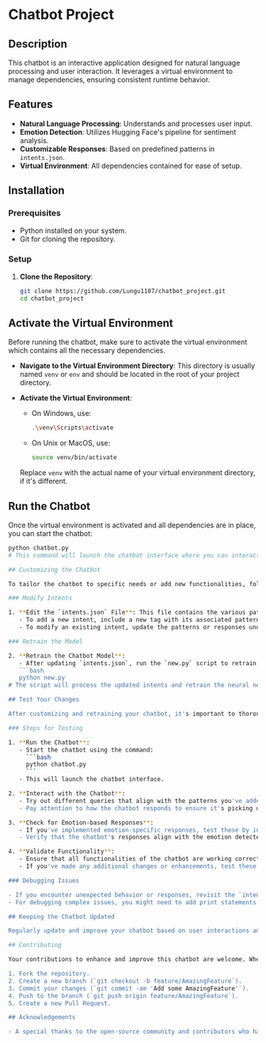 # Chatbot Project

## Description
This chatbot is an interactive application designed for natural language processing and user interaction. It leverages a virtual environment to manage dependencies, ensuring consistent runtime behavior.

## Features
- **Natural Language Processing**: Understands and processes user input.
- **Emotion Detection**: Utilizes Hugging Face's pipeline for sentiment analysis.
- **Customizable Responses**: Based on predefined patterns in `intents.json`.
- **Virtual Environment**: All dependencies contained for ease of setup.

## Installation

### Prerequisites
- Python installed on your system.
- Git for cloning the repository.

### Setup

1. **Clone the Repository**:
   ```bash
   git clone https://github.com/Lungu1107/chatbot_project.git
   cd chatbot_project
   
## Activate the Virtual Environment

Before running the chatbot, make sure to activate the virtual environment which contains all the necessary dependencies.

- **Navigate to the Virtual Environment Directory**:
  This directory is usually named `venv` or `env` and should be located in the root of your project directory.

- **Activate the Virtual Environment**:
  - On Windows, use:
    ```bash
    .\venv\Scripts\activate
    ```
  - On Unix or MacOS, use:
    ```bash
    source venv/bin/activate
    ```

  Replace `venv` with the actual name of your virtual environment directory, if it's different.

## Run the Chatbot

Once the virtual environment is activated and all dependencies are in place, you can start the chatbot:

```bash
python chatbot.py
# This command will launch the chatbot interface where you can interact with it.

## Customizing the Chatbot

To tailor the chatbot to specific needs or add new functionalities, follow these steps:

### Modify Intents

1. **Edit the `intents.json` File**: This file contains the various patterns and responses that the chatbot uses to interact with users. 
   - To add a new intent, include a new tag with its associated patterns and responses.
   - To modify an existing intent, update the patterns or responses under the respective tag.

### Retrain the Model

2. **Retrain the Chatbot Model**:
   - After updating `intents.json`, run the `new.py` script to retrain the model with the new data. This ensures that your changes are reflected in the chatbot's behavior.
   ```bash
   python new.py
# The script will process the updated intents and retrain the neural network model, saving the new model for the chatbot to use.

## Test Your Changes

After customizing and retraining your chatbot, it's important to thoroughly test the changes to ensure the chatbot behaves as expected.

### Steps for Testing

1. **Run the Chatbot**:
   - Start the chatbot using the command:
     ```bash
     python chatbot.py
     ```
   - This will launch the chatbot interface.

2. **Interact with the Chatbot**:
   - Try out different queries that align with the patterns you've added or modified in the `intents.json` file.
   - Pay attention to how the chatbot responds to ensure it's picking up the right intents and providing appropriate responses.

3. **Check for Emotion-based Responses**:
   - If you've implemented emotion-specific responses, test these by inputting text that triggers various emotions.
   - Verify that the chatbot's responses align with the emotion detected in the input.

4. **Validate Functionality**:
   - Ensure that all functionalities of the chatbot are working correctly.
   - If you've made any additional changes or enhancements, test these thoroughly to confirm they integrate well with existing features.

### Debugging Issues

- If you encounter unexpected behavior or responses, revisit the `intents.json` and scripts (`new.py` and `chatbot.py`) to troubleshoot and refine the logic or training data.
- For debugging complex issues, you might need to add print statements or use a debugger to trace the execution flow and inspect variables.

## Keeping the Chatbot Updated

Regularly update and improve your chatbot based on user interactions and feedback. This iterative process helps in refining the chatbot's accuracy and user experience.

## Contributing

Your contributions to enhance and improve this chatbot are welcome. Whether it's adding new features, fixing bugs, or improving documentation, your input is valuable:

1. Fork the repository.
2. Create a new branch (`git checkout -b feature/AmazingFeature`).
3. Commit your changes (`git commit -am 'Add some AmazingFeature'`).
4. Push to the branch (`git push origin feature/AmazingFeature`).
5. Create a new Pull Request.

## Acknowledgements

- A special thanks to the open-source community and contributors who have made tools like TensorFlow, NLTK, and Hugging Face's Transformers available for public use.
